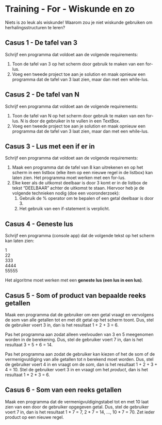 # Training - For - Wiskunde en zo

Niets is zo leuk als wiskunde! Waarom zou je niet wiskunde gebruiken om herhalingsstructuren te leren?

## Casus 1 - De tafel van 3
Schrijf een programma dat voldoet aan de volgende requirements: 
1. Toon de tafel van 3 op het scherm door gebruik te maken van een for-lus. 
2. Voeg een tweede project toe aan je solution en maak opnieuw een programma dat de tafel van 3 laat zien, maar dan met een while-lus.

## Casus 2 - De tafel van N
Schrijf een programma dat voldoet aan de volgende requirements: 
1. Toon de tafel van N op het scherm door gebruik te maken van een for-lus. N is door de gebruiker in te vullen in een TextBox. 
2. Voeg een tweede project toe aan je solution en maak opnieuw een programma dat de tafel van 3 laat zien, maar dan met een while-lus.

## Casus 3 - Lus met een if er in
Schrijf een programma dat voldoet aan de volgende requirements: 
1. Maak een programma dat de tafel van 8 kan uitrekenen en op het scherm in een listbox (elke item op een nieuwe regel in de listbox) kan laten zien. Het programma moet werken met een for-lus. 
2. Elke keer als de uitkomst deelbaar is door 3 komt er in de listbox de tekst “DEELBAAR” achter de uitkomst te staan. Hiervoor heb je de volgende technieken nodig (doe een vooronderzoek): 
	1. Gebruik de % operator om te bepalen of een getal deelbaar is door 3. 
	2. Het gebruik van een if-statement is verplicht. 

## Casus 4 - Geneste lus
Schrijf een programma (console app) dat de volgende tekst op het scherm kan laten zien:

1\
22\
333\
4444\
55555

Het algoritme moet werken met een **geneste lus (een lus in een lus)**.

## Casus 5 - Som of product van bepaalde reeks getallen
Maak een programma dat de gebruiker om een getal vraagt en vervolgens de som van alle getallen tot en met dit getal op het scherm toont. Dus, stel de gebruiker voert 3 in, dan is het resultaat 1 + 2 + 3 = 6.

Pas het programma aan zodat alleen veelvouden van 3 en 5 meegenomen worden in de berekening. Dus, stel de gebruiker voert 7 in, dan is het resultaat 3 + 5 + 6 = 14.

Pas het programma aan zodat de gebruiker kan kiezen of het de som of de vermenigvuldiging van alle getallen tot n berekend moet worden. Dus, stel de gebruiker voert 4 in en vraagt om de _som_, dan is het resultaat 1 + 2 + 3 + 4 = 10. Stel de gebruiker voert 3 in en vraagt om het _product_, dan is het resultaat 1 \* 2 \* 3 = 6.

## Casus 6 - Som van een reeks getallen
Maak een programma dat de vermenigvuldigingstabel tot en met 10 laat zien van een door de gebruiker opgegeven getal. Dus, stel de gebruiker voert 7 in, dan is het resultaat 1 \* 7 = 7, 2 \* 7 = 14, ..., 10 \* 7 = 70. Zet ieder product op een nieuwe regel.